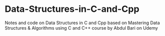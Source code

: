 # Data-Structures-in-C-and-Cpp
Notes and code on Data Structures in C and Cpp based on Mastering Data Structures &amp; Algorithms using C and C++ course by Abdul Bari on Udemy
